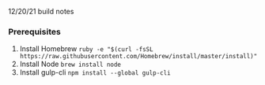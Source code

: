 12/20/21 build notes

### Prerequisites
1. Install Homebrew
	`ruby -e "$(curl -fsSL https://raw.githubusercontent.com/Homebrew/install/master/install)"`
2. Install Node
	`brew install node`
3. Install gulp-cli
	`npm install --global gulp-cli`
